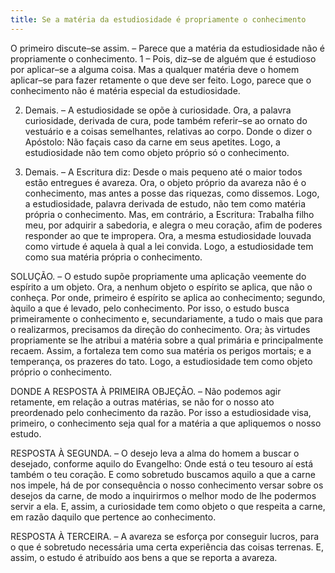 ```yaml
---
title: Se a matéria da estudiosidade é propriamente o conhecimento
---
```


O primeiro discute–se assim. – Parece que a matéria da estudiosidade não é propriamente o conhecimento.  1 – Pois, diz–se de alguém que é estudioso por aplicar–se a alguma coisa. Mas a qualquer matéria deve o homem aplicar–se para fazer retamente o que deve ser feito. Logo, parece que o conhecimento não é matéria especial da estudiosidade.  

2. Demais. – A estudiosidade se opõe à curiosidade. Ora, a palavra curiosidade, derivada de cura, pode também referir–se ao ornato do vestuário e a coisas semelhantes, relativas ao corpo. Donde o dizer o Apóstolo: Não façais caso da carne em seus apetites. Logo, a estudiosidade não tem como objeto próprio só o conhecimento.  

3. Demais. – A Escritura diz: Desde o mais pequeno até o maior todos estão entregues é avareza. Ora, o objeto próprio da avareza não é o conhecimento, mas antes a posse das riquezas, como dissemos. Logo, a estudiosidade, palavra derivada de estudo, não tem como matéria própria o conhecimento.  Mas, em contrário, a Escritura: Trabalha filho meu, por adquirir a sabedoria, e alegra o meu coração, afim de poderes responder ao que te impropera. Ora, a mesma estudiosidade louvada como virtude é aquela à qual a lei convida. Logo, a estudiosidade tem como sua matéria própria o conhecimento.  

SOLUÇÃO. – O estudo supõe propriamente uma aplicação veemente do espírito a um objeto. Ora, a nenhum objeto o espírito se aplica, que não o conheça. Por onde, primeiro é espírito se aplica ao conhecimento; segundo, àquilo a que é levado, pelo conhecimento. Por isso, o estudo busca primeiramente o conhecimento e, secundariamente, a tudo o mais que para o realizarmos, precisamos da direção do conhecimento. Ora; às virtudes propriamente se lhe atribui a matéria sobre a qual primária e principalmente recaem. Assim, a fortaleza tem como sua matéria os perigos mortais; e a temperança, os prazeres do tato. Logo, a estudiosidade tem como objeto próprio o conhecimento.  

DONDE A RESPOSTA À PRIMEIRA OBJEÇÃO. – Não podemos agir retamente, em relação a outras matérias, se não for o nosso ato preordenado pelo conhecimento da razão. Por isso a estudiosidade visa, primeiro, o conhecimento seja qual for a matéria a que apliquemos o nosso estudo.  

RESPOSTA À SEGUNDA. – O desejo leva a alma do homem a buscar o desejado, conforme aquilo do Evangelho: Onde está o teu tesouro aí está também o teu coração. E como sobretudo buscamos aquilo a que a carne nos impele, há de por consequência o nosso conhecimento versar sobre os desejos da carne, de modo a inquirirmos o melhor modo de lhe podermos servir a ela. E, assim, a curiosidade tem como objeto o que respeita a carne, em razão daquilo que pertence ao conhecimento.  

RESPOSTA À TERCEIRA. – A avareza se esforça por conseguir lucros, para o que é sobretudo necessária uma certa experiência das coisas terrenas. E, assim, o estudo é atribuído aos bens a que se reporta a avareza.